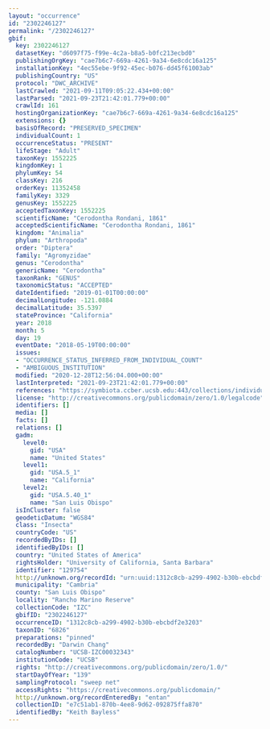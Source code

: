 ```yaml
---
layout: "occurrence"
id: "2302246127"
permalink: "/2302246127"
gbif:
  key: 2302246127
  datasetKey: "d6097f75-f99e-4c2a-b8a5-b0fc213ecbd0"
  publishingOrgKey: "cae7b6c7-669a-4261-9a34-6e8cdc16a125"
  installationKey: "4ec55ebe-9f92-45ec-b076-dd45f61003ab"
  publishingCountry: "US"
  protocol: "DWC_ARCHIVE"
  lastCrawled: "2021-09-11T09:05:22.434+00:00"
  lastParsed: "2021-09-23T21:42:01.779+00:00"
  crawlId: 161
  hostingOrganizationKey: "cae7b6c7-669a-4261-9a34-6e8cdc16a125"
  extensions: {}
  basisOfRecord: "PRESERVED_SPECIMEN"
  individualCount: 1
  occurrenceStatus: "PRESENT"
  lifeStage: "Adult"
  taxonKey: 1552225
  kingdomKey: 1
  phylumKey: 54
  classKey: 216
  orderKey: 11352458
  familyKey: 3329
  genusKey: 1552225
  acceptedTaxonKey: 1552225
  scientificName: "Cerodontha Rondani, 1861"
  acceptedScientificName: "Cerodontha Rondani, 1861"
  kingdom: "Animalia"
  phylum: "Arthropoda"
  order: "Diptera"
  family: "Agromyzidae"
  genus: "Cerodontha"
  genericName: "Cerodontha"
  taxonRank: "GENUS"
  taxonomicStatus: "ACCEPTED"
  dateIdentified: "2019-01-01T00:00:00"
  decimalLongitude: -121.0884
  decimalLatitude: 35.5397
  stateProvince: "California"
  year: 2018
  month: 5
  day: 19
  eventDate: "2018-05-19T00:00:00"
  issues:
  - "OCCURRENCE_STATUS_INFERRED_FROM_INDIVIDUAL_COUNT"
  - "AMBIGUOUS_INSTITUTION"
  modified: "2020-12-28T12:56:04.000+00:00"
  lastInterpreted: "2021-09-23T21:42:01.779+00:00"
  references: "https://symbiota.ccber.ucsb.edu:443/collections/individual/index.php?occid=129754"
  license: "http://creativecommons.org/publicdomain/zero/1.0/legalcode"
  identifiers: []
  media: []
  facts: []
  relations: []
  gadm:
    level0:
      gid: "USA"
      name: "United States"
    level1:
      gid: "USA.5_1"
      name: "California"
    level2:
      gid: "USA.5.40_1"
      name: "San Luis Obispo"
  isInCluster: false
  geodeticDatum: "WGS84"
  class: "Insecta"
  countryCode: "US"
  recordedByIDs: []
  identifiedByIDs: []
  country: "United States of America"
  rightsHolder: "University of California, Santa Barbara"
  identifier: "129754"
  http://unknown.org/recordId: "urn:uuid:1312c8cb-a299-4902-b30b-ebcbdf2e3203"
  municipality: "Cambria"
  county: "San Luis Obispo"
  locality: "Rancho Marino Reserve"
  collectionCode: "IZC"
  gbifID: "2302246127"
  occurrenceID: "1312c8cb-a299-4902-b30b-ebcbdf2e3203"
  taxonID: "6826"
  preparations: "pinned"
  recordedBy: "Darwin Chang"
  catalogNumber: "UCSB-IZC00032343"
  institutionCode: "UCSB"
  rights: "http://creativecommons.org/publicdomain/zero/1.0/"
  startDayOfYear: "139"
  samplingProtocol: "sweep net"
  accessRights: "https://creativecommons.org/publicdomain/"
  http://unknown.org/recordEnteredBy: "entan"
  collectionID: "e7c51ab1-870b-4ee8-9d62-092875ffa870"
  identifiedBy: "Keith Bayless"
---
```

